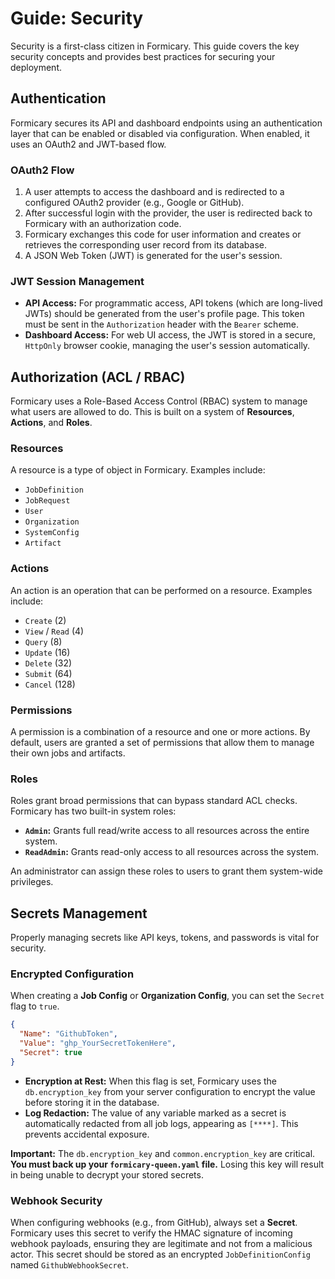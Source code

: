 # Guide: Security

Security is a first-class citizen in Formicary. This guide covers the key security concepts and provides best practices for securing your deployment.

## Authentication

Formicary secures its API and dashboard endpoints using an authentication layer that can be enabled or disabled via configuration. When enabled, it uses an OAuth2 and JWT-based flow.

### OAuth2 Flow
1.  A user attempts to access the dashboard and is redirected to a configured OAuth2 provider (e.g., Google or GitHub).
2.  After successful login with the provider, the user is redirected back to Formicary with an authorization code.
3.  Formicary exchanges this code for user information and creates or retrieves the corresponding user record from its database.
4.  A JSON Web Token (JWT) is generated for the user's session.

### JWT Session Management
-   **API Access:** For programmatic access, API tokens (which are long-lived JWTs) should be generated from the user's profile page. This token must be sent in the `Authorization` header with the `Bearer` scheme.
-   **Dashboard Access:** For web UI access, the JWT is stored in a secure, `HttpOnly` browser cookie, managing the user's session automatically.

## Authorization (ACL / RBAC)

Formicary uses a Role-Based Access Control (RBAC) system to manage what users are allowed to do. This is built on a system of **Resources**, **Actions**, and **Roles**.

### Resources
A resource is a type of object in Formicary. Examples include:
-   `JobDefinition`
-   `JobRequest`
-   `User`
-   `Organization`
-   `SystemConfig`
-   `Artifact`

### Actions
An action is an operation that can be performed on a resource. Examples include:
-   `Create` (2)
-   `View` / `Read` (4)
-   `Query` (8)
-   `Update` (16)
-   `Delete` (32)
-   `Submit` (64)
-   `Cancel` (128)

### Permissions
A permission is a combination of a resource and one or more actions. By default, users are granted a set of permissions that allow them to manage their own jobs and artifacts.

### Roles
Roles grant broad permissions that can bypass standard ACL checks. Formicary has two built-in system roles:
-   **`Admin`:** Grants full read/write access to all resources across the entire system.
-   **`ReadAdmin`:** Grants read-only access to all resources across the system.

An administrator can assign these roles to users to grant them system-wide privileges.

## Secrets Management

Properly managing secrets like API keys, tokens, and passwords is vital for security.

### Encrypted Configuration
When creating a **Job Config** or **Organization Config**, you can set the `Secret` flag to `true`.
```json
{
  "Name": "GithubToken",
  "Value": "ghp_YourSecretTokenHere",
  "Secret": true
}
```
-   **Encryption at Rest:** When this flag is set, Formicary uses the `db.encryption_key` from your server configuration to encrypt the value before storing it in the database.
-   **Log Redaction:** The value of any variable marked as a secret is automatically redacted from all job logs, appearing as `[****]`. This prevents accidental exposure.

**Important:** The `db.encryption_key` and `common.encryption_key` are critical. **You must back up your `formicary-queen.yaml` file.** Losing this key will result in being unable to decrypt your stored secrets.

### Webhook Security
When configuring webhooks (e.g., from GitHub), always set a **Secret**. Formicary uses this secret to verify the HMAC signature of incoming webhook payloads, ensuring they are legitimate and not from a malicious actor. This secret should be stored as an encrypted `JobDefinitionConfig` named `GithubWebhookSecret`.

